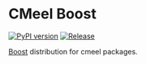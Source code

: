 # CMeel Boost

[![PyPI version](https://badge.fury.io/py/cmeel-boost.svg)](https://pypi.org/project/cmeel-boost)
[![Release](https://github.com/cmake-wheel/cmeel-boost/actions/workflows/release.yml/badge.svg)](https://github.com/cmake-wheel/cmeel-boost/actions/workflows/release.yml)

[Boost](https://www.boost.org/) distribution for cmeel packages.
